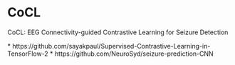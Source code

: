 # CoCL
CoCL: EEG Connectivity-guided Contrastive Learning for Seizure Detection

<Refernce code>
* https://github.com/sayakpaul/Supervised-Contrastive-Learning-in-TensorFlow-2
* https://github.com/NeuroSyd/seizure-prediction-CNN
